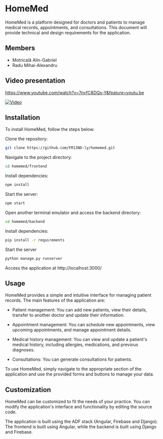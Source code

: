 # HomeMed
HomeMed is a platform designed for doctors and patients to manage medical records, appointments, and consultations. This document will provide technical and design requirements for the application.


## Members
- Motricală Alin-Gabriel
- Radu Mihai-Alexandru

## Video presentation
https://www.youtube.com/watch?v=7nvfC8DQs-Y&feature=youtu.be

[![Video](https://i.ytimg.com/vi/7nvfC8DQs-Y/maxresdefault.jpg?sqp=-oaymwEmCIAKENAF8quKqQMa8AEB-AH-CYAC0AWKAgwIABABGD4gXyhlMA8=&rs=AOn4CLA0jEQj0r0a2H9Z7cA-EHI27cahGw)](https://www.youtube.com/watch?v=7nvfC8DQs-Y&feature=youtu.be)

## Installation

To install HomeMed, follow the steps below:

Clone the repository:
```bash
git clone https://github.com/FR13ND-ly/homemed.git
```

Navigate to the project directory:
```bash
cd homemed/frontend
```

Install dependencies:
```bash
npm install
```

Start the server:
```bash
npm start
```

Open another terminal emulator and access the backend directory:
```bash
cd homemed/backend
```

Install dependencies:
```bash
pip install -r requirements
```
Start the server
```bash
python manage.py runserver
```

Access the application at http://localhost:3000/

## Usage

HomeMed provides a simple and intuitive interface for managing patient records. The main features of the application are:

* Patient management: You can add new patients, view their details, transfer to another doctor and update their information.

* Appointment management: You can schedule new appointments, view upcoming appointments, and manage appointment details.

* Medical history management: You can view and update a patient's medical history, including allergies, medications, and previous diagnoses.

* Consultations: You can generate consultations for patients.

To use HomeMed, simply navigate to the appropriate section of the application and use the provided forms and buttons to manage your data.

## Customization

HomeMed can be customized to fit the needs of your practice. You can modify the application's interface and functionality by editing the source code.

The application is built using the ADF stack (Angular, Firebase and Django). The frontend is built using Angular, while the backend is built using Django and Firebase.
